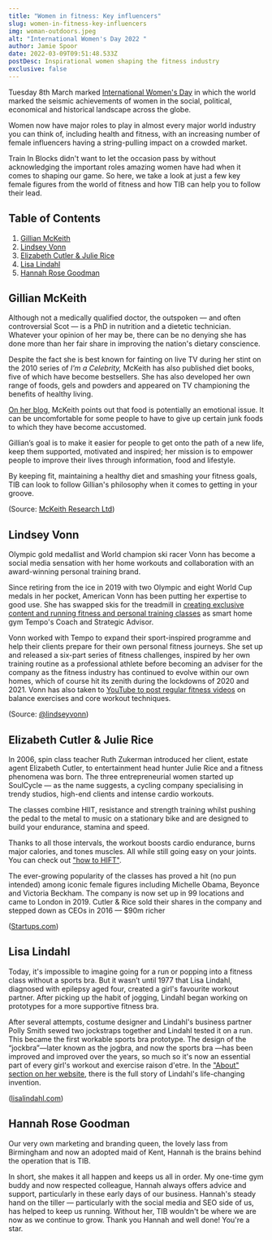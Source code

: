 ```yaml
---
title: "Women in fitness: Key influencers"
slug: women-in-fitness-key-influencers
img: woman-outdoors.jpeg
alt: "International Women's Day 2022 "
author: Jamie Spoor
date: 2022-03-09T09:51:48.533Z
postDesc: Inspirational women shaping the fitness industry
exclusive: false
---
```

Tuesday 8th March marked [International Women's Day](https://www.internationalwomensday.com/) in which the world marked the seismic achievements of women in the social, political, economical and historical landscape across the globe.

Women now have major roles to play in almost every major world industry you can think of, including health and fitness, with an increasing number of female influencers having a string-pulling impact on a crowded market.

Train In Blocks didn't want to let the occasion pass by without acknowledging the important roles amazing women have had when it comes to shaping our game. So here, we take a look at just a few key female figures from the world of fitness and how TIB can help you to follow their lead.

## Table of Contents

1. [Gillian McKeith](#gillian-mckeith)
2. [Lindsey Vonn](#lindsey-vonn)
3. [Elizabeth Cutler & Julie Rice](#elizabeth-cutler-&-julie-rice)
4. [Lisa Lindahl](#lisa-lindahl)
5. [Hannah Rose Goodman](#hannah-rose-goodman)

## Gillian McKeith

Although not a medically qualified doctor, the outspoken — and often controversial Scot — is a PhD in nutrition and a dietetic technician. Whatever your opinion of her may be, there can be no denying she has done more than her fair share in improving the nation's dietary conscience.

Despite the fact she is best known for fainting on live TV during her stint on the 2010 series of _I'm a Celebrity,_ McKeith has also published diet books, five of which have become bestsellers. She has also developed her own range of foods, gels and powders and appeared on TV championing the benefits of healthy living.

[On her blog](https://gillianmckeith.com/your-body/fitness/home-exercise/), McKeith points out that food is potentially an emotional issue. It can be uncomfortable for some people to have to give up certain junk foods to which they have become accustomed.

Gillian’s goal is to make it easier for people to get onto the path of a new life, keep them supported, motivated and inspired; her mission is to empower people to improve their lives through information, food and lifestyle.

By keeping fit, maintaining a healthy diet and smashing your fitness goals, TIB can look to follow Gillian's philosophy when it comes to getting in your groove.

<markdown-image src="gillian-mckeith.jpeg" alt="Gillian McKeith"></markdown-image> (Source: [McKeith Research Ltd](https://gillianmckeith.com/about/mr-ltd/))

## Lindsey Vonn

Olympic gold medallist and World champion ski racer Vonn has become a social media sensation with her home workouts and collaboration with an award-winning personal training brand.

Since retiring from the ice in 2019 with two Olympic and eight World Cup medals in her pocket, American Vonn has been putting her expertise to good use. She has swapped skis for the treadmill in [creating exclusive content and running fitness and personal training classes](https://tempo.fit/blog/lindsey-vonn-joins-the-tempo-team) as smart home gym Tempo's Coach and Strategic Advisor.

Vonn worked with Tempo to expand their sport-inspired programme and help their clients prepare for their own personal fitness journeys. She set up and released a six-part series of fitness challenges, inspired by her own training routine as a professional athlete before becoming an adviser for the company as the fitness industry has continued to evolve within our own homes, which of course hit its zenith during the lockdowns of 2020 and 2021. Vonn has also taken to [YouTube to post regular fitness videos](https://www.youtube.com/watch?v=J7yefk6mcvg) on balance exercises and core workout techniques.

<markdown-image src="lindsey-vonn.jpeg" alt="Lindsey Vonn"></markdown-image> (Source: [@lindseyvonn](https://www.instagram.com/lindseyvonn/?hl=en))

## Elizabeth Cutler & Julie Rice

In 2006, spin class teacher Ruth Zukerman introduced her client, estate agent Elizabeth Cutler, to entertainment head hunter Julie Rice and a fitness phenomena was born. The three entrepreneurial women started up SoulCycle — as the name suggests, a cycling company specialising in trendy studios, high-end clients and intense cardio workouts.

The classes combine HIIT, resistance and strength training whilst pushing the pedal to the metal to music on a stationary bike and are designed to build your endurance, stamina and speed.

Thanks to all those intervals, the workout boosts cardio endurance, burns major calories, and tones muscles. All while still going easy on your joints. You can check out ["how to HIFT"](https://traininblocks.com/blog/hift/).

The ever-growing popularity of the classes has proved a hit (no pun intended) among iconic female figures including Michelle Obama, Beyonce and Victoria Beckham. The company is now set up in 99 locations and came to London in 2019. Cutler & Rice sold their shares in the company and stepped down as CEOs in 2016 — $90m richer

<markdown-image src="soulcycle-founders.jpeg" alt="Soul Cycle Founders"></markdown-image> ([Startups.com](https://www.startups.com/library/founder-stories/julie-rice-elizabeth-cutler))

## Lisa Lindahl

Today, it's impossible to imagine going for a run or popping into a fitness class without a sports bra. But it wasn’t until 1977 that Lisa Lindahl, diagnosed with epilepsy aged four, created a girl's favourite workout partner. After picking up the habit of jogging, Lindahl began working on prototypes for a more supportive fitness bra.

After several attempts, costume designer and Lindahl's business partner Polly Smith sewed two jockstraps together and Lindahl tested it on a run. This became the first workable sports bra prototype. The design of the “jockbra”—later known as the jogbra, and now the sports bra —has been improved and improved over the years, so much so it's now an essential part of every girl's workout and exercise raison d'etre. In the ["About" section on her website](http://www.lisalindahl.com/about/), there is the full story of Lindahl's life-changing invention.

<markdown-image src="lisalindahl.jpeg" alt="Lisa Lindahl"></markdown-image> ([lisalindahl.com](https://www.lisalindahl.com/))

## Hannah Rose Goodman

Our very own marketing and branding queen, the lovely lass from Birmingham and now an adopted maid of Kent, Hannah is the brains behind the operation that is TIB.

In short, she makes it all happen and keeps us all in order. My one-time gym buddy and now respected colleague, Hannah always offers advice and support, particularly in these early days of our business. Hannah's steady hand on the tiller — particularly with the social media and SEO side of us, has helped to keep us running. Without her, TIB wouldn't be where we are now as we continue to grow. Thank you Hannah and well done! You're a star.

<markdown-image src="hannah.jpg" alt="Hannah Rose Goodman"></markdown-image>
